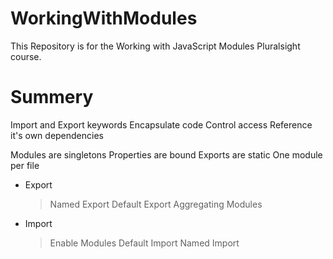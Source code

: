 # WorkingWithModules

This Repository is for the Working with JavaScript Modules Pluralsight course.

# Summery

Import and Export keywords
Encapsulate code
Control access
Reference it's own dependencies

Modules are singletons
Properties are bound
Exports are static
One module per file

- Export

  > Named Export
  > Default Export
  > Aggregating Modules

- Import
  > Enable Modules
  > Default Import
  > Named Import
